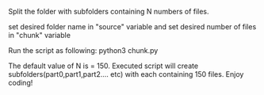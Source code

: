 Split the folder with subfolders containing N numbers of files.

set desired folder name in "source" variable
and set desired number of files in "chunk" variable

Run the script as following:
python3 chunk.py

The default value of N is = 150. Executed script will create subfolders(part0,part1,part2.... etc) with each containing 150 files.
Enjoy coding!
